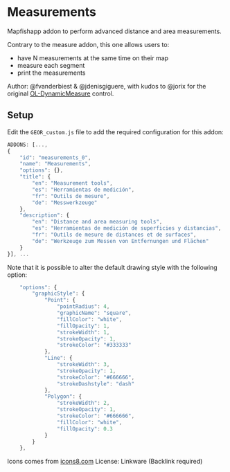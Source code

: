 # Measurements

Mapfishapp addon to perform advanced distance and area measurements.

Contrary to the measure addon, this one allows users to:
 * have N measurements at the same time on their map
 * measure each segment
 * print the measurements

Author: @fvanderbiest & @jdenisgiguere, with kudos to @jorix for the original [OL-DynamicMeasure](https://github.com/jorix/OL-DynamicMeasure) control.

## Setup

Edit the `GEOR_custom.js` file to add the required configuration for this addon:

```js
ADDONS: [...,
{
    "id": "measurements_0",
    "name": "Measurements",
    "options": {},
    "title": {
        "en": "Measurement tools",
        "es": "Herramientas de medición",
        "fr": "Outils de mesure",
        "de": "Messwerkzeuge"
    },
    "description": {
        "en": "Distance and area measuring tools",
        "es": "Herramientas de medición de superficies y distancias",
        "fr": "Outils de mesure de distances et de surfaces",
        "de": "Werkzeuge zum Messen von Entfernungen und Flächen"
    }
}], ...
```

Note that it is possible to alter the default drawing style with the following option:
```js
    "options": {
        "graphicStyle": {
            "Point": {
                "pointRadius": 4,
                "graphicName": "square",
                "fillColor": "white",
                "fillOpacity": 1,
                "strokeWidth": 1,
                "strokeOpacity": 1,
                "strokeColor": "#333333"
            },
            "Line": {
                "strokeWidth": 3,
                "strokeOpacity": 1,
                "strokeColor": "#666666",
                "strokeDashstyle": "dash"
            },
            "Polygon": {
                "strokeWidth": 2,
                "strokeOpacity": 1,
                "strokeColor": "#666666",
                "fillColor": "white",
                "fillOpacity": 0.3
            }
        }
    },
```

Icons comes from [icons8.com](http://megaicons.net/iconspack-178/5730/)
License: Linkware (Backlink required) 
